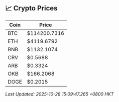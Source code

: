 ## 📈 Crypto Prices

| Coin | Price |
| ---- | ----- |
| BTC | $114200.7316 |
| ETH | $4119.6792 |
| BNB | $1132.1074 |
| CRV | $0.5688 |
| ARB | $0.3324 |
| OKB | $166.2068 |
| DOGE | $0.2015 |

_Last Updated: 2025-10-28 15:09:47.265 +0800 HKT_